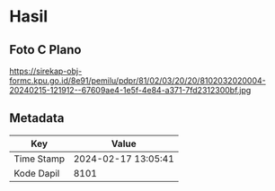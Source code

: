 # Hasil

## Foto C Plano

https://sirekap-obj-formc.kpu.go.id/8e91/pemilu/pdpr/81/02/03/20/20/8102032020004-20240215-121912--67609ae4-1e5f-4e84-a371-7fd2312300bf.jpg


## Metadata

| Key        | Value               |
| ---------- | ------------------- |
| Time Stamp | 2024-02-17 13:05:41 |
| Kode Dapil | 8101                |



